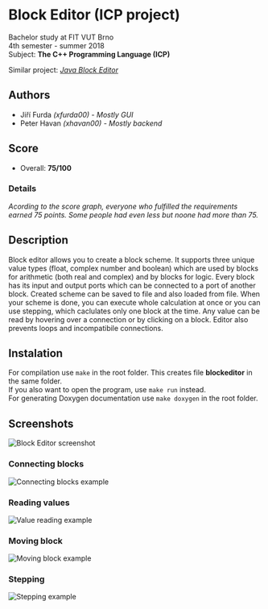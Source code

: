 # Block Editor (ICP project)
Bachelor study at FIT VUT Brno  
4th semester - summer 2018  
Subject: **The C++ Programming Language (ICP)**

Similar project: *[Java Block Editor](https://github.com/Furdys/IJA-proj)*

## Authors
* Jiří Furda *(xfurda00) - Mostly GUI*
* Peter Havan *(xhavan00) - Mostly backend*

## Score
* Overall: **75/100**

### Details
*Acording to the score graph, everyone who fulfilled the requirements earned 75 points. Some people had even less but noone had more than 75.*

## Description
Block editor allows you to create a block scheme. It supports three unique value types (float, complex number and boolean) which are used by blocks for arithmetic (both real and complex) and by blocks for logic.
Every block has its input and output ports which can be connected to a port of another block. Created scheme can be saved to file and also loaded from file. When your scheme is done, you can execute whole calculation at once or you can use stepping, which caclulates only one block at the time. Any value can be read by hovering over a connection or by clicking on a block. Editor also prevents loops and incompatibile connections.

## Instalation
For compilation use `make` in the root folder. This creates file **blockeditor** in the same folder.   
If you also want to open the program, use `make run` instead.  
For generating Doxygen documentation use `make doxygen` in the root folder.

## Screenshots
![Block Editor screenshot](https://i.imgur.com/jlyVabw.png)
### Connecting blocks
![Connecting blocks example](https://imgur.com/nt92WvI.gif)
### Reading values
![Value reading example](https://imgur.com/fVrr3gp.gif)
### Moving block
![Moving block example](https://imgur.com/qxXU8tM.gif)
### Stepping
![Stepping example](https://imgur.com/ZTinNvF.gif)
